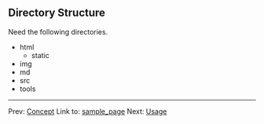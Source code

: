 Directory Structure 
--------------------

Need the following directories.

+ html
	- static
+ img
+ md
+ src
+ tools



- - - - -
Prev:
[Concept](http://github.com/ashbb/easy_ebook_maker/tree/master/md/00101_Concept.md)
Link to:
[sample_page](http://github.com/ashbb/easy_ebook_maker/tree/master/md/00200_sample_page.md)
Next:
[Usage](http://github.com/ashbb/easy_ebook_maker/tree/master/md/00103_Usage.md)
